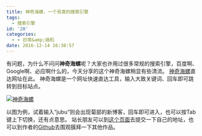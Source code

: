 ```yaml
---
title: 神奇海螺，一个另类的搜索引擎
tags:
  - 搜索引擎
id: '20'
categories:
  - - 日常&amp;搞机
date: 2016-12-14 16:38:57
---
```


有问题，为什么不问问**神奇海螺**呢？大家也许用过很多常规的搜索引擎，百度啊、Google啊、必应啊什么的，今天分享的这个神奇海螺稍显有些清流。 [神奇海螺](https://magiconch.com/)直达网址在此。 神奇海螺是一个网址快速直达工具，输入大致关键词、回车即可跳转到目标站点。

[![神奇海螺](https://www.jubuzz.com/usr/uploads/2016/12/2181179476.jpg "神奇海螺")](https://www.jubuzz.com/usr/uploads/2016/12/2181179476.jpg)

以图为例，试着输入“jubu”则会出现菊部的新博客，回车即可进入，也可以按Tab键上下切换，还有点意思。 站长朋友可以到[这个页面](https://github.com/itorr/magiconch.com/issues/1)去提交一下自己的地址，也可以到作者的[Github](https://github.com/itorr)去围观膜拜一下其他作品。